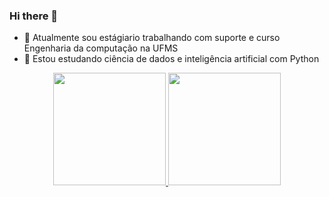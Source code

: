 ### Hi there 👋

- 🔭 Atualmente sou estágiario trabalhando com suporte e curso Engenharia da computação na UFMS 
- 🌱 Estou estudando ciência de dados e inteligência artificial com Python

<div align="center">
  <a href="https://github.com/victorramires">
  <img height="180em" src="https://github-readme-stats.vercel.app/api?username=victorramires&show_icons=true&theme=dracula&include_all_commits=true&count_private=true"/>
  <img height="180em" src="https://github-readme-stats.vercel.app/api/top-langs/?username=victorramires&layout=compact&langs_count=7&theme=dracula"/>
</div>


